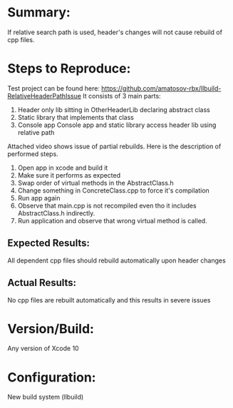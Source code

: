 # Summary:
If relative search path is used, header's changes will not cause rebuild of cpp files.

# Steps to Reproduce:
Test project can be found here: https://github.com/amatosov-rbx/llbuild-RelativeHeaderPathIssue
It consists of 3 main parts:
 1. Header only lib sitting in OtherHeaderLib declaring abstract class
 2. Static library that implements that class
 3. Console app
Console app and static library access header lib using relative path

Attached video shows issue of partial rebuilds. Here is the description of performed steps.
1. Open app in xcode and build it
2. Make sure it performs as expected
3. Swap order of virtual methods in the AbstractClass.h
4. Change something in ConcreteClass.cpp to force it's compilation
5. Run app again
6. Observe that main.cpp is not recompiled even tho it includes AbstractClass.h indirectly. 
7. Run application and observe that wrong virtual method is called.

## Expected Results:
All dependent cpp files should rebuild automatically upon header changes

## Actual Results:
No cpp files are rebuilt automatically and this results in severe issues

# Version/Build:
Any version of Xcode 10

# Configuration:
New build system (llbuild)
